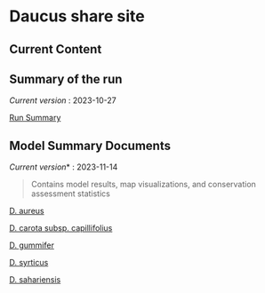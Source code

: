 # Daucus share site

## Current Content

## Summary of the run
*Current version* : 2023-10-27

<a href="https://geospatialcentroid.github.io/Daucus/run20231114_Summary.html" target="_blank">Run Summary</a>


## Model Summary Documents



*Current version** : 2023-11-14

> Contains model results, map visualizations, and conservation assessment statistics

<a href="https://geospatialcentroid.github.io/Daucus/Daucus_aureus_Summary.html" target="_blank">D. aureus</a>

<a href="https://geospatialcentroid.github.io/Daucus/Daucus_carota_subsp._capillifolius_Summary.html" target="_blank">D. carota subsp. capillifolius</a>

<a href="https://geospatialcentroid.github.io/Daucus/Daucus_carota_subsp._gummifer_Summary.html" target="_blank">D. gummifer</a>

<a href="https://geospatialcentroid.github.io/Daucus/Daucus_syrticus_Summary.html" target="_blank">D. syrticus</a>

<a href="https://geospatialcentroid.github.io/Daucus/Daucus_sahariensis_Summary.html" target="_blank">D. sahariensis</a>
